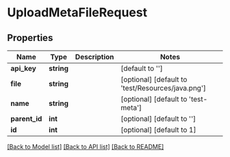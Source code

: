 # UploadMetaFileRequest

## Properties
Name | Type | Description | Notes
------------ | ------------- | ------------- | -------------
**api_key** | **string** |  | [default to '']
**file** | **string** |  | [optional] [default to 'test/Resources/java.png']
**name** | **string** |  | [optional] [default to 'test-meta']
**parent_id** | **int** |  | [optional] [default to '']
**id** | **int** |  | [optional] [default to 1]

[[Back to Model list]](../README.md#documentation-for-models) [[Back to API list]](../README.md#documentation-for-api-endpoints) [[Back to README]](../README.md)


